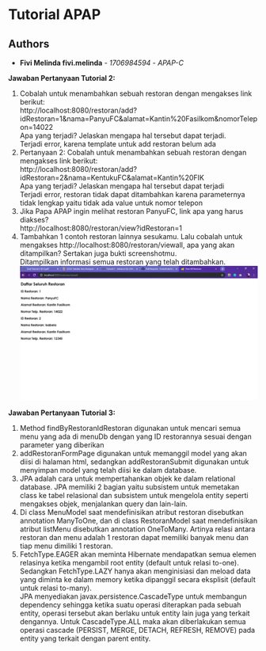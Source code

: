 # Tutorial APAP
## Authors
* **Fivi Melinda fivi.melinda** - *1706984594* - *APAP-C*

**Jawaban Pertanyaan Tutorial 2:**
1. Cobalah untuk menambahkan sebuah restoran dengan mengakses link berikut:
<br>http://localhost:8080/restoran/add?idRestoran=1&nama=PanyuFC&alamat=Kantin%20Fasilkom&nomorTelepon=14022
<br>Apa yang terjadi? Jelaskan mengapa hal tersebut dapat terjadi.
<br>Terjadi error, karena template untuk add restoran belum ada
2. Pertanyaan 2: Cobalah untuk menambahkan sebuah restoran dengan mengakses link berikut:
<br>http://localhost:8080/restoran/add?idRestoran=2&nama=KentukuFC&alamat=Kantin%20FIK
<br>Apa yang terjadi? Jelaskan mengapa hal tersebut dapat terjadi
<br>Terjadi error, restoran tidak dapat ditambahkan karena parameternya tidak lengkap yaitu tidak ada value untuk nomor telepon
3. Jika Papa APAP ingin melihat restoran PanyuFC, link apa yang harus
diakses?
<br>http://localhost:8080/restoran/view?idRestoran=1
4. Tambahkan 1 contoh restoran lainnya sesukamu. Lalu cobalah untuk mengakses http://localhost:8080/restoran/viewall, apa yang akan ditampilkan? Sertakan juga bukti screenshotmu.
<br>Ditampilkan informasi semua restoran yang telah ditambahkan.
![Bukti Screenshot](BuktiScreenshot.PNG)


**Jawaban Pertanyaan Tutorial 3:**
1. Method findByRestoranIdRestoran digunakan untuk mencari semua menu yang ada di menuDb dengan yang ID restorannya sesuai dengan parameter yang diberikan
2. addRestoranFormPage digunakan untuk memanggil model yang akan diisi di halaman html, sedangkan addRestoranSubmit digunakan untuk menyimpan model yang telah diisi ke dalam database.
3. JPA adalah cara untuk mempertahankan objek ke dalam relational database. JPA memiliki 2 bagian yaitu subsistem untuk memetakan class ke tabel relasional dan subsistem untuk mengelola entity seperti mengakses objek, menjalankan query dan lain-lain.
4. Di class MenuModel saat mendefinisikan atribut restoran disebutkan annotation ManyToOne, dan di class RestoranModel saat mendefinisikan atribut listMenu disebutkan annotation OneToMany. Artinya relasi antara restoran dan menu adalah 1 restoran dapat memiliki banyak menu dan tiap menu dimiliki 1 restoran.
5. FetchType.EAGER akan meminta Hibernate mendapatkan semua elemen relasinya ketika mengambil root entity (default untuk relasi to-one). Sedangkan FetchType.LAZY hanya akan menginisiasi dan meload data yang diminta ke dalam memory ketika dipanggil secara eksplisit (default untuk relasi to-many). <br> JPA menyediakan javax.persistence.CascadeType untuk membangun dependency sehingga ketika suatu operasi diterapkan pada sebuah entity, operasi tersebut akan berlaku untuk entity lain juga yang terkait dengannya. Untuk CascadeType.ALL maka akan diberlakukan semua operasi cascade (PERSIST, MERGE, DETACH, REFRESH, REMOVE) pada entity yang terkait dengan parent entity.